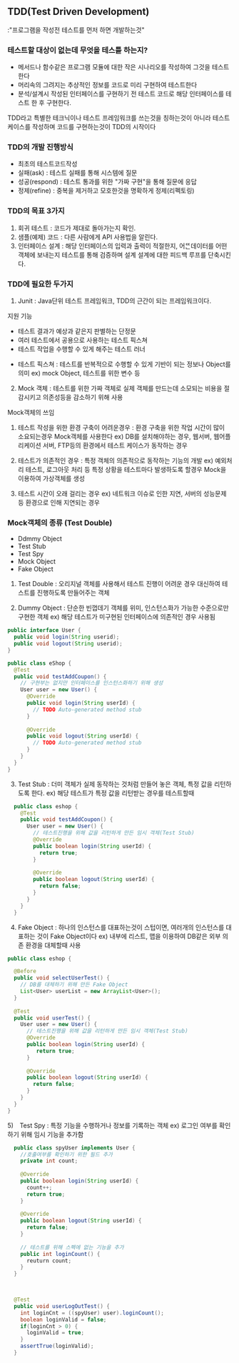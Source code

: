 ## TDD(Test Driven Development)
:"프로그램을 작성전 테스트를 먼저 하면 개발하는것"

### 테스트할 대상이 없는데 무엇을 테스틑 하는지?
 - 메서드나 함수같은 프로그램 모듈에 대한 작은 시나리오를 작성하여 그것을 테스트한다
 - 머리속의 그려지는 추상적인 정보를 코드로 미리 구현하여 테스트한다
 - 분석/설계시 작성된 인터페이스를 구현하기 전 테스트 코드로 해당 인터페이스를 테스트 한 후 구현한다.

TDD라고 특별한 테크닉이나 테스트 프레임워크를 쓰는것을 칭하는것이 아니라
테스트 케이스를 작성하며 코드를 구현하는것이 TDD의 시작이다

### TDD의 개발 진행방식
 - 최초의 테스트코드작성
 - 실패(ask) : 테스트 실패를 통해 시스템에 질문
 - 성공(respond) : 테스트 통과를 위한 "가짜 구현"을 통해 질문에 응답
 - 정제(refine) : 중복을 제거하고 모호한것을 명확하게 정제(리펙토링)

### TDD의 목표 3가지
1) 회귀 테스트 : 코드가 제대로 돌아가는지 확인.
2) 샘플(예제) 코드 : 다른 사람에게 API 사용법을 알린다.
3) 인터페이스 설계 : 해당 인터페이스의 입력과 출력이 적절한지, 어ᄄᅠᆫ데이터를 어떤객체에 보내는지 테스트를 통해 검증하며 설계 설계에 대한 피드백 루프를 단축시킨다.

### TDD에 필요한 두가지

1. Junit
: Java단위 테스트 프레임워크, TDD의 근간이 되는 프레임워크이다.

 지원 기능
 - 테스트 결과가 예상과 같은지 판별하는 단정문
 - 여러 테스트에서 공용으로 사용하는 테스트 픽스쳐
 - 테스트 작업을 수행할 수 있게 해주는 테스트 러너

 * 테스트 픽스쳐 : 테스트를 반복적으로 수행할 수 있게 기반이 되는 정보나 Object를 의미
   ex) mock Object, 테스트를 위한 변수 등

2. Mock 객체 : 테스트를 위한 가짜 객체로 실제 객체를 만드는데 소모되는 비용을 절감시키고 의존성등을 감소하기 위해 사용

 Mock객체의 쓰임
 1) 테스트 작성을 위한 환경 구축이 어려운경우
    : 환경 구축을 위한 작업 시간이 많이 소요되는경우 Mock객체를 사용한다
      ex) DB를 설치해야하는 경우, 웹서버, 웹어플리케이션 서버, FTP등의 환경에서 테스트 케이스가 동작하는 경우

 2) 테스트가 의존적인 경우
    : 특정 객체의 의존적으로 동작하는 기능의 개발
      ex) 예외처리 테스트, 로그아웃 처리 등 특정 상황을 테스트마다 발생하도록 할경우 Mock을 이용하여 가상객체를 생성
 3) 테스트 시간이 오래 걸리는 경우
      ex) 네트워크 이슈로 인한 지연, 서버의 성능문제 등 환경으로 인해 지연되는 경우

### Mock객체의 종류 (Test Double)  
 - Ddmmy Object  
 - Test Stub  
 - Test Spy  
 - Mock Object  
 - Fake Object  

1) Test Double : 오리지널 객체를 사용해서 테스트 진행이 어려운 경우 대신하여 테스트를 진행하도록 만들어주는 객체

2) Dummy Object : 단순한 빈껍데기 객체를 위미, 인스턴스화가 가능한 수준으로만 구현한 객체
   ex) 해당 테스트가 미구현된 인터페이스에 의존적인 경우 사용됨

~~~java
public interface User {
  public void login(String userid);
  public void logout(String userid);
}
~~~

~~~java
public class eShop {
  @Test
  public void testAddCoupon() {
    // 구현부는 없지만 인터페이스를 인스턴스화하기 위해 생성
    User user = new User() {
      @Override
      public void login(String userId) {
        // TODO Auto-generated method stub    
      }
      
      @Override
      public void logout(String userId) {
        // TODO Auto-generated method stub
      }
    }
  }
}
~~~

3) Test Stub : 더미 객체가 실제 동작하는 것처럼 만들어 놓은 객체, 특정 값을 리턴하도록 한다.
   ex) 해당 테스트가 특정 값을 리턴받는 경우를 테스트할때
   
~~~java
  public class eshop {
    @Test
    public void testAddCoupon() {
      User user = new User() {
        // 테스트진행을 위해 값을 리턴하게 만든 임시 객체(Test Stub)
        @Override
        public boolean login(String userId) {
          return true;
        }
        
        @Override
        public boolean logout(String userId) {
          return false;
        }
      }
    }
  }
~~~

4) Fake Object : 하나의 인스턴스를 대표하는것이 스텁이면, 여러개의 인스턴스를 대표하는 것이 Fake Object이다
   ex) 내부에 리스트, 맵을 이용하여 DB같은 외부 의존 환경을 대체할때 사용
   
~~~java
public class eshop {

  @Before
  public void selectUserTest() {
    // DB를 대체하기 위해 만든 Fake Object
    List<User> userList = new ArrayList<User>();
  }
  
  @Test
  public void userTest() {
    User user = new User() {
      // 테스트진행을 위해 값을 리턴하게 만든 임시 객체(Test Stub)
      @Override
      public boolean login(String userId) {
         return true;
      }
      
      @Override
      public boolean logout(String userId) {
        return false;
      }
    }
  }
}
~~~

5)　Test Spy : 특정 기능을 수행하거나 정보를 기록하는 객체
   ex) 로그인 여부를 확인하기 위해 임시 기능을 추가함  
   
~~~java
  public class spyUser implements User {
    //호출여부를 확인하기 위한 필드 추가
    private int count;
    
    @Override
    public boolean login(String userId) {
      count++;
      return true;
    }
    
    @Override
    public boolean logout(String userId) {
      return false;
    }
    
    // 테스트를 위해 스펙에 없는 기능을 추가
    public int loginCount() {
      reuturn count;
    }
  }
 
~~~

~~~java

  @Test
  public void userLogOutTest() {
    int loginCnt = ((spyUser) user).loginCount();
    boolean loginValid = false;
    if(loginCnt > 0) {
      loginValid = true;
    }
    assertTrue(loginValid);
  }

~~~
